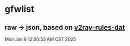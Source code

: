 # gfwlist
## raw -> json, based on [v2ray-rules-dat](https://github.com/Loyalsoldier/v2ray-rules-dat)
Mon Jan  6 12:00:53 AM CST 2025

